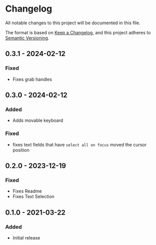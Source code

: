 # Changelog

All notable changes to this project will be documented in this file.

The format is based on [Keep a Changelog](https://keepachangelog.com/en/1.0.0/),
and this project adheres to [Semantic Versioning](https://semver.org/spec/v2.0.0.html).

## 0.3.1 - 2024-02-12

### Fixed

- Fixes grab handles

## 0.3.0 - 2024-02-12

### Added

- Adds movable keyboard

### Fixed

- fixes text fields that have `select all on focus` moved the cursor position

## 0.2.0 - 2023-12-19

### Fixed

- Fixes Readme
- Fixes Text Selection

## 0.1.0 - 2021-03-22

### Added

- Initial release